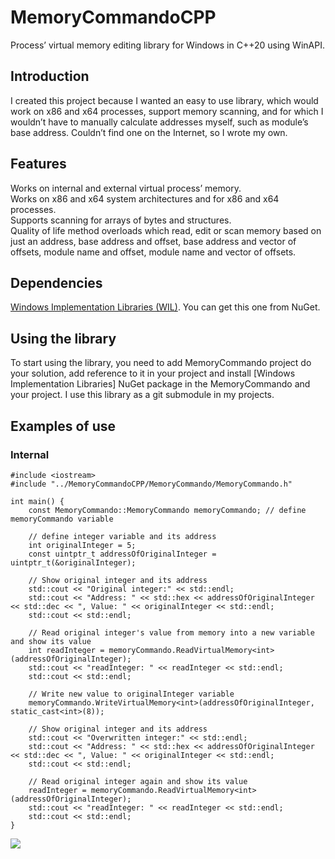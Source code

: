 MemoryCommandoCPP
=================

Process’ virtual memory editing library for Windows in C++20 using WinAPI.

Introduction
------------

I created this project because I wanted an easy to use library, which would work
on x86 and x64 processes, support memory scanning, and for which I wouldn’t have
to manually calculate addresses myself, such as module’s base address. Couldn’t
find one on the Internet, so I wrote my own.

Features
--------

Works on internal and external virtual process’ memory.  
Works on x86 and x64 system architectures and for x86 and x64 processes.  
Supports scanning for arrays of bytes and structures.  
Quality of life method overloads which read, edit or scan memory based on just
an address, base address and offset, base address and vector of offsets, module
name and offset, module name and vector of offsets.

Dependencies
------------

[Windows Implementation Libraries (WIL)](https://github.com/microsoft/wil). You
can get this one from NuGet.

Using the library
-----------------

To start using the library, you need to add MemoryCommando project do your
solution, add reference to it in your project and install [Windows
Implementation Libraries] NuGet package in the MemoryCommando and your project.
I use this library as a git submodule in my projects.

Examples of use
---------------

### Internal

~~~~~~~~~~~~~~~~~~~~~~~~~~~~~~~~~~~~~~~~~~~~~~~~~~~~~~~~~~~~~~~~~~~~~~~~~~~~~~~~
#include <iostream>
#include "../MemoryCommandoCPP/MemoryCommando/MemoryCommando.h"

int main() {
    const MemoryCommando::MemoryCommando memoryCommando; // define memoryCommando variable

    // define integer variable and its address
    int originalInteger = 5;
    const uintptr_t addressOfOriginalInteger = uintptr_t(&originalInteger);

    // Show original integer and its address
    std::cout << "Original integer:" << std::endl;
    std::cout << "Address: " << std::hex << addressOfOriginalInteger << std::dec << ", Value: " << originalInteger << std::endl;
    std::cout << std::endl;

    // Read original integer's value from memory into a new variable and show its value
    int readInteger = memoryCommando.ReadVirtualMemory<int>(addressOfOriginalInteger);
    std::cout << "readInteger: " << readInteger << std::endl;
    std::cout << std::endl;

    // Write new value to originalInteger variable
    memoryCommando.WriteVirtualMemory<int>(addressOfOriginalInteger, static_cast<int>(8));

    // Show original integer and its address
    std::cout << "Overwritten integer:" << std::endl;
    std::cout << "Address: " << std::hex << addressOfOriginalInteger << std::dec << ", Value: " << originalInteger << std::endl;
    std::cout << std::endl;

    // Read original integer again and show its value
    readInteger = memoryCommando.ReadVirtualMemory<int>(addressOfOriginalInteger);
    std::cout << "readInteger: " << readInteger << std::endl;
    std::cout << std::endl;
}
~~~~~~~~~~~~~~~~~~~~~~~~~~~~~~~~~~~~~~~~~~~~~~~~~~~~~~~~~~~~~~~~~~~~~~~~~~~~~~~~

![](https://i.imgur.com/HmfB3hz.png)

 
